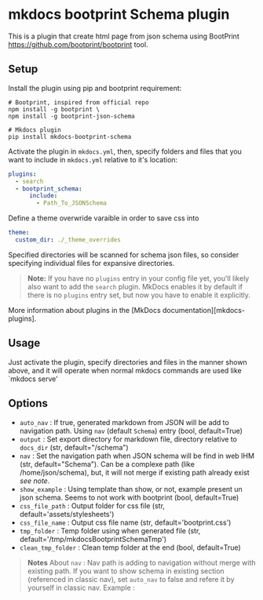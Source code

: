 # mkdocs bootprint Schema plugin #

This is a plugin that create html page from json schema using BootPrint <https://github.com/bootprint/bootprint> tool.

## Setup ##

Install the plugin using pip and bootprint requirement:

```shell
# Bootprint, inspired from official repo
npm install -g bootprint \
npm install -g bootprint-json-schema

# Mkdocs plugin
pip install mkdocs-bootprint-schema
```

Activate the plugin in `mkdocs.yml`, then, specify folders and files that you want to include in `mkdocs.yml` relative to it's location:

```yaml
plugins:
  - search
  - bootprint_schema:
      include:
        - Path_To_JSONSchema
```

Define a theme overwride varaible in order to save css into

```yaml
theme:
  custom_dir: ./_theme_overrides
```

Specified directories will be scanned for schema json files, so consider specifying individual files for expansive directories.

> **Note:** If you have no `plugins` entry in your config file yet, you'll likely also want to add the `search` plugin. MkDocs enables it by default if there is no `plugins` entry set, but now you have to enable it explicitly.

More information about plugins in the [MkDocs documentation][mkdocs-plugins].

## Usage ##

Just activate the plugin, specify directories and files in the manner shown above, and it will operate when normal mkdocs commands are used like `mkdocs serve'

## Options ##

- `auto_nav` : If true, generated markdown from JSON will be add to navigation path. Using `nav` (default `Schema`) entry (bool, default=True)
- `output` : Set export directory for markdown file, directory relative to `docs_dir` (str, default="/schema")
- `nav` : Set the navigation path when JSON schema will be find in web IHM (str, default="Schema"). Can be a complexe path (like /home/json/schema), but, it will not merge if existing path already exist *see note*.
- `show_example` : Using template than show, or not, example present un json schema. Seems to not work with bootprint (bool, default=True)
- `css_file_path` : Output folder for css file (str, default='assets/stylesheets')
- `css_file_name` : Output css file name (str, default='bootprint.css')
- `tmp_folder` : Temp folder using when generated file (str, default='/tmp/mkdocsBootprintSchemaTmp')
- `clean_tmp_folder` : Clean temp folder at the end (bool, default=True)

> **Notes** About `nav` : Nav path is adding to navigation without merge with existing path. If you want to show schema in existing section (referenced in classic nav), set `auto_nav` to false and refere it by yourself in classic nav.
> Example :
